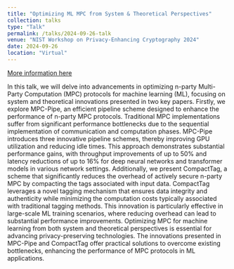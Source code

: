 ```yaml
---
title: "Optimizing ML MPC from System & Theoretical Perspectives"
collection: talks
type: "Talk"
permalink: /talks/2024-09-26-talk
venue: "NIST Workshop on Privacy-Enhancing Cryptography 2024"
date: 2024-09-26
location: "Virtual"
---
```


[More information here](https://csrc.nist.gov/Presentations/2024/wpec2024-3a3)

In this talk, we will delve into advancements in optimizing n-party Multi-Party Computation (MPC) protocols for machine learning (ML), focusing on system and theoretical innovations presented in two key papers. Firstly, we explore MPC-Pipe, an efficient pipeline scheme designed to enhance the performance of n-party MPC protocols. Traditional MPC implementations suffer from significant performance bottlenecks due to the sequential implementation of communication and computation phases. MPC-Pipe introduces three innovative pipeline schemes, thereby improving GPU utilization and reducing idle times. This approach demonstrates substantial performance gains, with throughput improvements of up to 50% and latency reductions of up to 16% for deep neural networks and transformer models in various network settings. Additionally, we present CompactTag, a scheme that significantly reduces the overhead of actively secure n-party MPC by compacting the tags associated with input data. CompactTag leverages a novel tagging mechanism that ensures data integrity and authenticity while minimizing the computation costs typically associated with traditional tagging methods. This innovation is particularly effective in large-scale ML training scenarios, where reducing overhead can lead to substantial performance improvements. Optimizing MPC for machine learning from both system and theoretical perspectives is essential for advancing privacy-preserving technologies. The innovations presented in MPC-Pipe and CompactTag offer practical solutions to overcome existing bottlenecks, enhancing the performance of MPC protocols in ML applications.